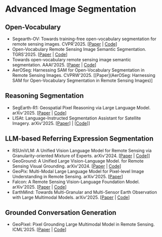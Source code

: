 # Advanced Image Segmentation

## Open-Vocabulary

- Segearth-OV: Towards training-free open-vocabulary segmentation for remote sensing images. CVPR'2025. [[Paper](https://openaccess.thecvf.com/content/CVPR2025/html/Li_SegEarth-OV_Towards_Training-Free_Open-Vocabulary_Segmentation_for_Remote_Sensing_Images_CVPR_2025_paper.html) | [Code](https://github.com/likyoo/SegEarth-OV)]
- Open-Vocabulary Remote Sensing Image Semantic Segmentation. TGRS'2025. [[Paper](https://arxiv.org/abs/2409.07683) | [Code](https://github.com/caoql98/OVRS)]
- Towards open-vocabulary remote sensing image semantic segmentation. AAAI'2025. [[Paper](https://ojs.aaai.org/index.php/AAAI/article/view/33022) | [Code](https://github.com/yecy749/GSNet)]
- AerOSeg: Harnessing SAM for Open-Vocabulary Segmentation in Remote Sensing Images. CVPRW'2025. [[Paper](AerOSeg: Harnessing SAM for Open-Vocabulary Segmentation in Remote Sensing Images)]

## Reasoning Segmentation

- SegEarth-R1: Geospatial Pixel Reasoning via Large Language Model. arXiv'2025. [[Paper](https://arxiv.org/abs/2504.09644) | [Code](https://github.com/earth-insights/SegEarth-R1)]
- LISAt: Language-Instructed Segmentation Assistant for Satellite Imagery. arXiv'2025. [[Paper](https://arxiv.org/abs/2505.02829)] | [[Code](https://github.com/lisat-bair/LISAt_code)]]

## LLM-based Referring Expression Segmentation

- RSUniVLM: A Unified Vision Language Model for Remote Sensing via Granularity-oriented Mixture of Experts. arXiv'2024. [[Paper](https://arxiv.org/abs/2412.05679) | [Code](https://github.com/xuliu-cyber/RSUniVLM)]]
- GeoGround: A Unified Large Vision-Language Model. for Remote Sensing Visual Grounding. arXiv'2024. [[Paper](http://arxiv.org/abs/2411.11904) | [Code](https://github.com/zytx121/GeoGround)]
- GeoPix: Multi-Modal Large Language Model for Pixel-level Image Understanding in Remote Sensing. arXiv'2025. [[Paper](https://arxiv.org/abs/2501.06828)]
- Falcon: A Remote Sensing Vision-Language Foundation Model. arXiv'2025. [[Paper](https://arxiv.org/abs/2503.11070) | [Code](https://github.com/TianHuiLab/Falcon)]
- EarthMind: Towards Multi-Granular and Multi-Sensor Earth Observation with Large Multimodal Models. arXiv'2025. [[Paper](https://arxiv.org/abs/2506.01667) | [Code](https://github.com/shuyansy/EarthMind)]

## Grounded Conversation Generation

- GeoPixel: Pixel Grounding Large Multimodal Model in Remote Sensing. ICML'2025. [[Paper](https://arxiv.org/abs/2501.13925) | [Code](https://github.com/mbzuai-oryx/GeoPixel)]

